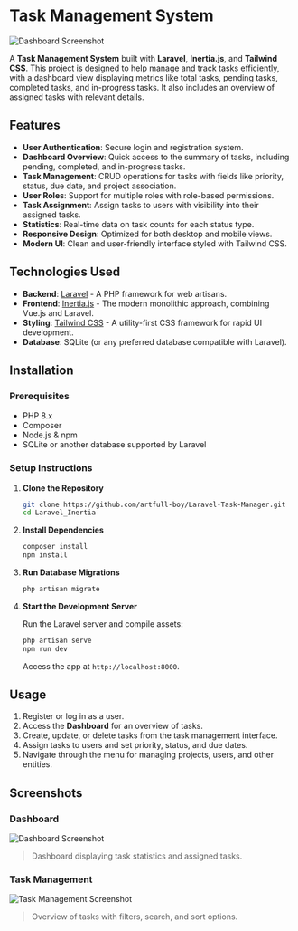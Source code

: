 # Task Management System

![Dashboard Screenshot](./githubImages/dashboard.png)

A **Task Management System** built with **Laravel**, **Inertia.js**, and **Tailwind CSS**. This project is designed to help manage and track tasks efficiently, with a dashboard view displaying metrics like total tasks, pending tasks, completed tasks, and in-progress tasks. It also includes an overview of assigned tasks with relevant details.

## Features

- **User Authentication**: Secure login and registration system.
- **Dashboard Overview**: Quick access to the summary of tasks, including pending, completed, and in-progress tasks.
- **Task Management**: CRUD operations for tasks with fields like priority, status, due date, and project association.
- **User Roles**: Support for multiple roles with role-based permissions.
- **Task Assignment**: Assign tasks to users with visibility into their assigned tasks.
- **Statistics**: Real-time data on task counts for each status type.
- **Responsive Design**: Optimized for both desktop and mobile views.
- **Modern UI**: Clean and user-friendly interface styled with Tailwind CSS.

## Technologies Used

- **Backend**: [Laravel](https://laravel.com/) - A PHP framework for web artisans.
- **Frontend**: [Inertia.js](https://inertiajs.com/) - The modern monolithic approach, combining Vue.js and Laravel.
- **Styling**: [Tailwind CSS](https://tailwindcss.com/) - A utility-first CSS framework for rapid UI development.
- **Database**: SQLite (or any preferred database compatible with Laravel).

## Installation

### Prerequisites
- PHP 8.x
- Composer
- Node.js & npm
- SQLite or another database supported by Laravel

### Setup Instructions

1. **Clone the Repository**

   ```bash
   git clone https://github.com/artfull-boy/Laravel-Task-Manager.git
   cd Laravel_Inertia
   ```

2. **Install Dependencies**

   ```bash
   composer install
   npm install
   ```

3. **Run Database Migrations**

   ```bash
   php artisan migrate
   ```

4. **Start the Development Server**

   Run the Laravel server and compile assets:

   ```bash
   php artisan serve
   npm run dev
   ```

   Access the app at `http://localhost:8000`.

## Usage

1. Register or log in as a user.
2. Access the **Dashboard** for an overview of tasks.
3. Create, update, or delete tasks from the task management interface.
4. Assign tasks to users and set priority, status, and due dates.
5. Navigate through the menu for managing projects, users, and other entities.

## Screenshots

### Dashboard
![Dashboard Screenshot](./path-to-your-image.png)

> Dashboard displaying task statistics and assigned tasks.

### Task Management
![Task Management Screenshot](./path-to-your-task-screenshot.png)

> Overview of tasks with filters, search, and sort options.
